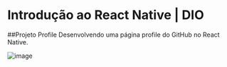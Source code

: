 # Introdução ao React Native | DIO
##Projeto Profile
Desenvolvendo uma página profile do GitHub no React Native.

![image](https://user-images.githubusercontent.com/100864157/172489688-14bd616b-4460-43c3-be68-54821fe220df.png)
